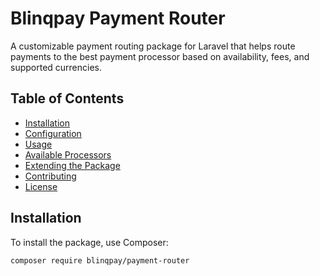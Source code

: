 # Blinqpay Payment Router

A customizable payment routing package for Laravel that helps route payments to the best payment processor based on availability, fees, and supported currencies.

## Table of Contents

- [Installation](#installation)
- [Configuration](#configuration)
- [Usage](#usage)
- [Available Processors](#available-processors)
- [Extending the Package](#extending-the-package)
- [Contributing](#contributing)
- [License](#license)

## Installation

To install the package, use Composer:

```bash
composer require blinqpay/payment-router
